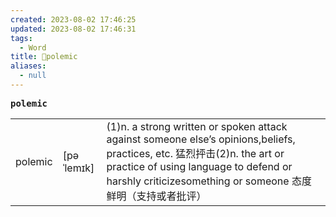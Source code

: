 ```yaml
---
created: 2023-08-02 17:46:25
updated: 2023-08-02 17:46:31
tags:
  - Word
title: 📖polemic
aliases:
  - null
---
```


<pre><strong>polemic</strong></pre>
|   |   |   |
|---|---|---|
|polemic|[pəˈlemɪk]|(1)n. a strong written or spoken attack against someone else’s opinions,beliefs, practices, etc. 猛烈抨击(2)n. the art or practice of using language to defend or harshly criticizesomething or someone 态度鲜明（⽀持或者批评）|